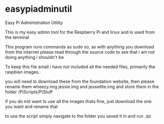 # easypiadminutil
Easy Pi Administration Utility

This is my easy admin tool for the Raspberry Pi and linux and is used from the terminal

This program runs commands as sudo so, as with anything you download from the internet please read through the source code to see that i am not doing anything i shouldn't be

To keep this file small i have not included all the needed files, primarily the raspbian images..

you will need to download these from the foundation website, then please rename them wheezy.img jessie.img and jessielite.img and store them in the folder /PiScripts/PiStuff

if you do not want to use all the images thats fine, just download the one you want and rename that

to use the script simply navigate to the folder you saved it in and run ./pi
